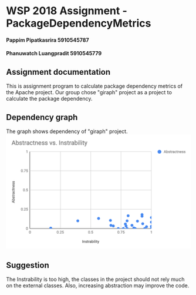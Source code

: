# WSP 2018 Assignment - PackageDependencyMetrics
#### Pappim Pipatkasrira 5910545787
#### Phanuwatch Luangpradit 5910545779


## Assignment documentation
This is assignment program to calculate package dependency metrics of the Apache project.
Our group chose "giraph" project as a project to calculate the package dependency.


## Dependency graph
The graph shows dependency of "giraph" project.
![alt text](https://raw.githubusercontent.com/printto/ApacheDependencyMatrix/master/graph.png)


## Suggestion
The Instrability is too high, the classes in the project should not rely much on the external classes.
Also, increasing abstraction may improve the code.
